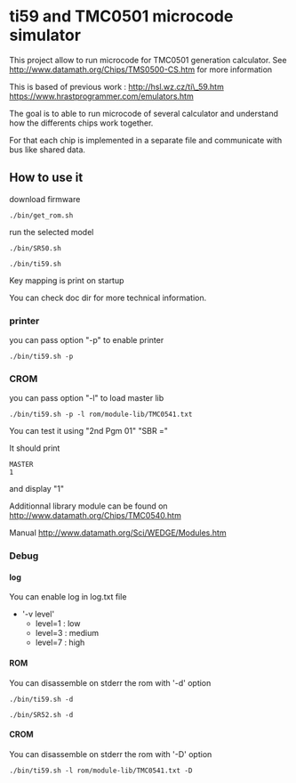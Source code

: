 # ti59 and TMC0501 microcode simulator

This project allow to run microcode for TMC0501 generation calculator.
See http://www.datamath.org/Chips/TMS0500-CS.htm for more information

This is based of previous work :
http://hsl.wz.cz/ti\_59.htm
https://www.hrastprogrammer.com/emulators.htm

The goal is to able to run microcode of several calculator and understand
how the differents chips work together.

For that each chip is implemented in a separate file and communicate with
bus like shared data.


## How to use it

download firmware
```
./bin/get_rom.sh
```

run the selected model

```
./bin/SR50.sh
```

```
./bin/ti59.sh
```

Key mapping is print on startup

You can check doc dir for more technical information.

### printer
you can pass option "-p" to enable printer

```
./bin/ti59.sh -p
```

### CROM
you can pass option "-l" to load master lib

```
./bin/ti59.sh -p -l rom/module-lib/TMC0541.txt
```
You can test it using
"2nd Pgm 01"
"SBR ="

It should print
```
MASTER
1
```
and display "1"

Additionnal library module can be found on
http://www.datamath.org/Chips/TMC0540.htm

Manual http://www.datamath.org/Sci/WEDGE/Modules.htm


### Debug

#### log
You can enable log in log.txt file

- '-v level'
  - level=1 : low
  - level=3 : medium
  - level=7 : high

#### ROM

You can disassemble on stderr the rom with '-d' option

```
./bin/ti59.sh -d
```
```
./bin/SR52.sh -d
```

#### CROM

You can disassemble on stderr the rom with '-D' option

```
./bin/ti59.sh -l rom/module-lib/TMC0541.txt -D
```

